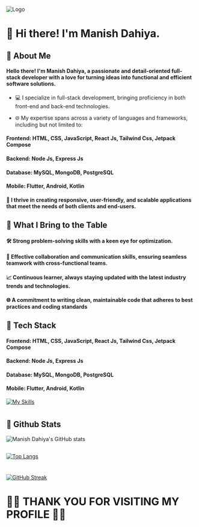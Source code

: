
![Logo](https://profoundedutech.com/blog/wp-content/uploads/2022/05/step-to-become-a-full-stack-developer.png)


# 👋 Hi there! I'm Manish Dahiya.
###

## 🚀 About Me
#### Hello there! I'm Manish Dahiya, a passionate and detail-oriented full-stack developer with a love for turning ideas into functional and efficient software solutions.

*    💻 I specialize in full-stack development, bringing proficiency in both front-end and back-end technologies.

*    🌐 My expertise spans across a variety of languages and frameworks, including but not limited to:

####  Frontend: HTML, CSS, JavaScript, React Js, Tailwind Css, Jetpack Compose
####    Backend: Node Js, Express Js 
####    Database: MySQL, MongoDB, PostgreSQL
####    Mobile: Flutter, Android, Kotlin 


#### 🔧 I thrive in creating responsive, user-friendly, and scalable applications that meet the needs of both clients and end-users.

## 🌟 What I Bring to the Table

####   🛠 Strong problem-solving skills with a keen eye for optimization.
####    🤝 Effective collaboration and communication skills, ensuring seamless teamwork with cross-functional teams.
####    📈 Continuous learner, always staying updated with the latest industry trends and technologies.
####    🌐 A commitment to writing clean, maintainable code that adheres to best practices and coding standards
##
## 🔨 Tech Stack


####  Frontend: HTML, CSS, JavaScript, React Js, Tailwind Css, Jetpack Compose
####    Backend: Node Js, Express Js 
####    Database: MySQL, MongoDB, PostgreSQL
####    Mobile: Flutter,  Android, Kotlin 

[![My Skills](https://skills.thijs.gg/icons?i=html,css,js,ts,tailwindcss,react,redux,nextjs,nodejs,expressjs,mongodb,postgres,py,firebase,appwrite,github,git,figma&theme=light)](https://skills.thijs.gg)
#
## 🎉 Github Stats

![Manish Dahiya's GitHub stats](https://github-readme-stats.vercel.app/api?username=manishdahiya00&border_color=000&show_icons=true&theme=light)


##
[![Top Langs](https://github-readme-stats.vercel.app/api/top-langs/?username=manishdahiya00&border_color=000&layout=compact&theme=ligh&card_width=465)](https://github.com/manishdahiya00/github-readme-stats)
#
[![GitHub Streak](https://github-readme-streak-stats.herokuapp.com?user=manishdahiya00&theme=light&border_radius=10&hide_total_contributions=false&starting_year=2024&border=black&date_format=j%20M%5B%20Y%5D&card_width=470)](https://git.io/streak-stats)
###
#
# 🎉🎉 THANK YOU FOR VISITING MY PROFILE 🎉🎉
